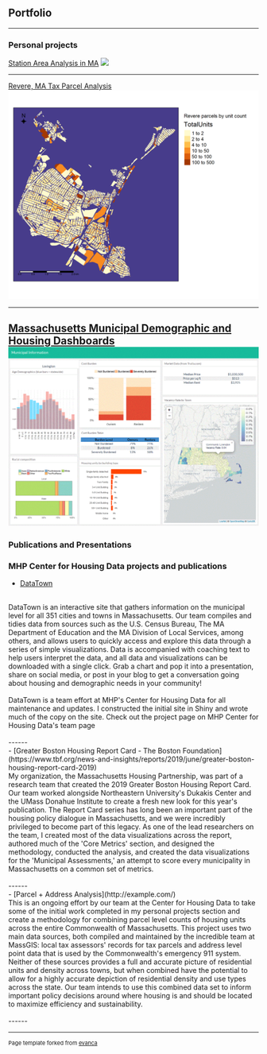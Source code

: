 ## Portfolio

---

### Personal projects 

[Station Area Analysis in MA](/sample_page)
<img src="images/EastWeymouthLayout.jpg"/>

---
[Revere, MA Tax Parcel Analysis](/pdf/sample_presentation.pdf)
<img src="images/tm1.png"/>

---
[Massachusetts Municipal Demographic and Housing Dashboards](/pdf/sample_presentation.pdf)
<img src="images/Lexington.GIF"/>
---

### Publications and Presentations


### MHP Center for Housing Data projects and publications

- [DataTown](www.mhp.net/datatown/)
<br>
DataTown is an interactive site that gathers information on the municipal level for all 351 cities and towns in Massachusetts. Our team compiles and tidies data from sources such as the U.S. Census Bureau, The MA Department of Education and the MA Division of Local Services, among others, and allows users to quickly access and explore this data through a series of simple visualizations. Data is accompanied with coaching text to help users interpret the data, and all data and visualizations can be downloaded with a single click. Grab a chart and pop it into a presentation, share on social media, or post in your blog to get a conversation going about housing and demographic needs in your community!
<br><br>
DataTown is a team effort at MHP's Center for Housing Data for all maintenance and updates. I constructed the initial site in Shiny and wrote much of the copy on the site. Check out the project page on MHP Center for Housing Data's team page
<br><br>
------
<br>
- [Greater Boston Housing Report Card - The Boston Foundation](https://www.tbf.org/news-and-insights/reports/2019/june/greater-boston-housing-report-card-2019)
<br>
My organization, the Massachusetts Housing Partnership, was part of a research team that created the 2019 Greater Boston Housing Report Card. Our team worked alongside Northeastern University's Dukakis Center and the UMass Donahue Institute to create a fresh new look for this year's publication. The Report Card series has long been an important part of the housing policy dialogue in Massachusetts, and we were incredibly privileged to become part of this legacy. As one of the lead researchers on the team, I created most of the data visualizations across the report, authored much of the 'Core Metrics' section, and designed the methodology, conducted the analysis, and created the data visualizations for the 'Municipal Assessments,' an attempt to score every municipality in Massachusetts on a common set of metrics.
<br><br>
------
<br>
- [Parcel + Address Analysis](http://example.com/)
<br>
This is an ongoing effort by our team at the Center for Housing Data to take some of the initial work completed in my personal projects section and create a methodology for combining parcel level counts of housing units across the entire Commonwealth of Massachusetts. This project uses two main data sources, both compiled and maintained by the incredible team at MassGIS: local tax assessors' records for tax parcels and address level point data that is used by the Commonwealth's emergency 911 system. Neither of these sources provides a full and accurate picture of residential units and density across towns, but when combined have the potential to allow for a highly accurate depiction of residential density and use types across the state. Our team intends to use this combined data set to inform important policy decisions around where housing is and should be located to maximize efficiency and sustainability.
<br><br>
------




---
<p style="font-size:11px">Page template forked from <a href="https://github.com/evanca/quick-portfolio">evanca</a></p>
<!-- Remove above link if you don't want to attibute -->
